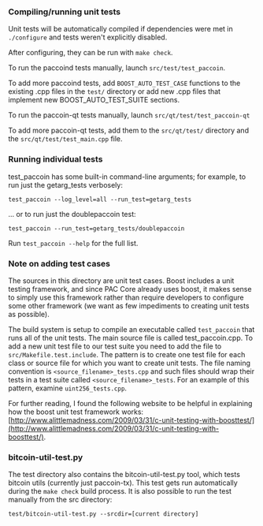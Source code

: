 ### Compiling/running unit tests

Unit tests will be automatically compiled if dependencies were met in `./configure`
and tests weren't explicitly disabled.

After configuring, they can be run with `make check`.

To run the paccoind tests manually, launch `src/test/test_paccoin`.

To add more paccoind tests, add `BOOST_AUTO_TEST_CASE` functions to the existing
.cpp files in the `test/` directory or add new .cpp files that
implement new BOOST_AUTO_TEST_SUITE sections.

To run the paccoin-qt tests manually, launch `src/qt/test/test_paccoin-qt`

To add more paccoin-qt tests, add them to the `src/qt/test/` directory and
the `src/qt/test/test_main.cpp` file.

### Running individual tests

test_paccoin has some built-in command-line arguments; for
example, to run just the getarg_tests verbosely:

    test_paccoin --log_level=all --run_test=getarg_tests

... or to run just the doublepaccoin test:

    test_paccoin --run_test=getarg_tests/doublepaccoin

Run `test_paccoin --help` for the full list.

### Note on adding test cases

The sources in this directory are unit test cases.  Boost includes a
unit testing framework, and since PAC Core already uses boost, it makes
sense to simply use this framework rather than require developers to
configure some other framework (we want as few impediments to creating
unit tests as possible).

The build system is setup to compile an executable called `test_paccoin`
that runs all of the unit tests.  The main source file is called
test_paccoin.cpp. To add a new unit test file to our test suite you need 
to add the file to `src/Makefile.test.include`. The pattern is to create 
one test file for each class or source file for which you want to create 
unit tests.  The file naming convention is `<source_filename>_tests.cpp` 
and such files should wrap their tests in a test suite 
called `<source_filename>_tests`. For an example of this pattern, 
examine `uint256_tests.cpp`.

For further reading, I found the following website to be helpful in
explaining how the boost unit test framework works:
[http://www.alittlemadness.com/2009/03/31/c-unit-testing-with-boosttest/](http://www.alittlemadness.com/2009/03/31/c-unit-testing-with-boosttest/).

### bitcoin-util-test.py

The test directory also contains the bitcoin-util-test.py tool, which tests bitcoin utils (currently just paccoin-tx). This test gets run automatically during the `make check` build process. It is also possible to run the test manually from the src directory:

```
test/bitcoin-util-test.py --srcdir=[current directory]

```